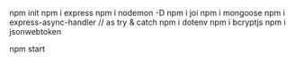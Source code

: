 npm init
npm i express
npm i nodemon -D
npm i joi
npm i mongoose
npm i express-async-handler // as try & catch
npm i dotenv
npm i bcryptjs
npm i jsonwebtoken


npm start